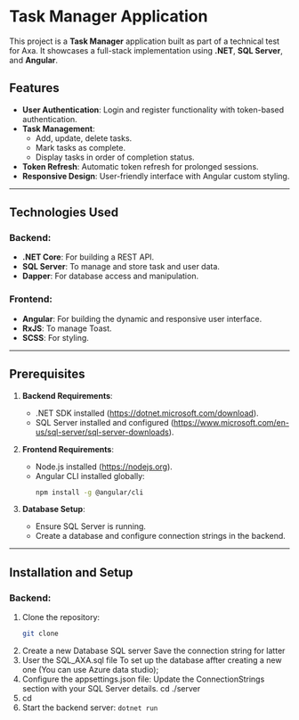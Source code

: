 # Task Manager Application

This project is a **Task Manager** application built as part of a technical test for Axa. It showcases a full-stack implementation using **.NET**, **SQL Server**, and **Angular**.

## Features
- **User Authentication**: Login and register functionality with token-based authentication.
- **Task Management**:
  - Add, update, delete tasks.
  - Mark tasks as complete.
  - Display tasks in order of completion status.
- **Token Refresh**: Automatic token refresh for prolonged sessions.
- **Responsive Design**: User-friendly interface with Angular custom styling.

---

## Technologies Used
### Backend:
- **.NET Core**: For building a REST API.
- **SQL Server**: To manage and store task and user data.
- **Dapper**: For database access and manipulation.

### Frontend:
- **Angular**: For building the dynamic and responsive user interface.
- **RxJS**: To manage Toast.
- **SCSS**: For styling.


---

## Prerequisites
1. **Backend Requirements**:
   - .NET SDK installed (https://dotnet.microsoft.com/download).
   - SQL Server installed and configured (https://www.microsoft.com/en-us/sql-server/sql-server-downloads).

2. **Frontend Requirements**:
   - Node.js installed (https://nodejs.org).
   - Angular CLI installed globally:  
     ```bash
     npm install -g @angular/cli
     ```

3. **Database Setup**:
   - Ensure SQL Server is running.
   - Create a database and configure connection strings in the backend.

---

## Installation and Setup
### Backend:
1. Clone the repository:
   ```bash
   git clone
1. Create a new Database SQL server
    Save the connection string for latter
1. User the SQL_AXA.sql file
    To set up the database affter creating a new one (You can use Azure data studio);
1. Configure the appsettings.json file:
    Update the ConnectionStrings section with your SQL Server details.
   cd ./server
1. 
   cd <backend-folder>
1. Start the backend server:
   ```dotnet run ```
